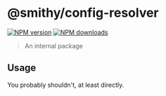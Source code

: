 # @smithy/config-resolver

[![NPM version](https://img.shields.io/npm/v/@smithy/config-resolver/latest.svg)](https://www.npmjs.com/package/@smithy/config-resolver)
[![NPM downloads](https://img.shields.io/npm/dm/@smithy/config-resolver.svg)](https://www.npmjs.com/package/@smithy/config-resolver)

> An internal package

## Usage

You probably shouldn't, at least directly.
